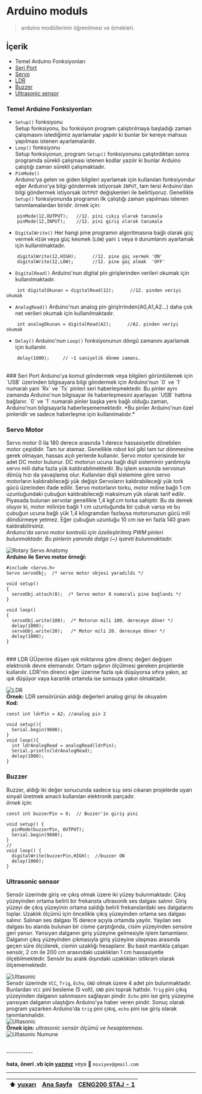 # Arduino moduls
> arduino modüllerinin öğrenilmesi ve örnekleri.

## İçerik
- Temel Arduino Fonksiyonları
- [Seri Port](https://github.com/mahammad/CENG200_STAJ1/blob/master/arduino-exp/t_models.md#seri-port)
- [Servo](https://github.com/mahammad/CENG200_STAJ1/blob/master/arduino-exp/t_models.md#servo-motor)
- [LDR](https://github.com/mahammad/CENG200_STAJ1/blob/master/arduino-exp/t_models.md#ldr)
- [Buzzer](https://github.com/mahammad/CENG200_STAJ1/blob/master/arduino-exp/t_models.md#buzzer)
- [Ultrasonic sensor](https://github.com/mahammad/CENG200_STAJ1/blob/master/arduino-exp/t_models.md#ultrasonic-sensor)

### Temel Arduino Fonksiyonları

 - `Setup()` fonksiyonu <br>
    Setup fonksiyonu, bu fonksiyon program çalıştırılmaya başladığı zaman çalışmasını istediğimiz ayarlamalar yapılır ki bunlar bir kereye mahsus yapılması istenen ayarlamalardır. <br>
 - `Loop()` fonksiyonu <br> 
    Setup fonksiyonun, program `Setup()` fonksiyonunu çalıştırdıktan sonra programda sürekli çalışması istenen kodlar yazılır ki bunlar Arduino çalıştığı zaman sürekli çalışmaktadır.
 - `PinMode()` <br>
    Arduino'ya gelen ve giden bilgileri ayarlamak için kullanılan fonksiyondur eğer Arduino'ya bilgi göndermek istiyorsak `INPUT`, tam tersi Arduino'dan bilgi göndermek istiyorsak `OUTPUT`  değişkenleri ile belirtiyoruz. Genellikle `Setup()` fonksiyonunda programın ilk çalıştığı zaman yapılması istenen tanımlamalardan biridir. 
      örnek için: <br>
```Arduino
    pinMode(12,OUTPUT);   //12. pini cıkış olarak tanımala 
    pinMode(12,INPUT);    //12. pini giriş olarak tanımala 
```
 - `DigitalWrite()`
    Her hangi pine programın algoritmasına bağlı olarak güç vermek `HIGH` veya güç kesmek (`LOW`) yani `1` veya `0` durumlarını ayarlamak için kullanılmaktadır. 
```Arduino
    digitalWrite(12,HIGH);      //12. pine güç vermek 'ON'
    digitalWrite(12,LOW);       //12. pine güç almak  'OFF'
```
 - `DigitalRead()`
    Arduino'nun digital pin girişlerinden verileri okumak için kullanılmaktadır.
```Arduino
    int digitalOkunan = digitalRead(12);      //12. pinden veriyi okumak
``` 
 - `AnalogRead()`
    Arduino'nun analog pin girişlrrinden(A0,A1,A2...) daha çok net verileri okumak için kullanılmaktadır.
```Arduino
    int analogOkunan = digitalRead(A2);      //A2. pinden veriyi okumak
``` 
 - `Delay()`
    Arduino'nun `Loop()` fonksiyonunun döngü zamanını ayarlamak için kullanılır.
```Arduino
    delay(1000);     // ~1 saniyelik dönme zamanı.
```
 
<br>
### Seri Port
Arduino'ya komut göndermek veya bilgileri görüntülemek için `USB` üzerinden bilgisayara bilgi göndermek için Arduino'nun `0` ve `1` numaralı yani `Rx` ve `Tx` pinleri seri haberleşmektedir. Bu pinler aynı zamanda Arduino'nun bilgisayar ile haberleşmesini ayarlayan `USB` hattına bağlanır. `0` ve `1` numaralı pinler başka yere bağlı olduğu zaman, Arduino'nun bilgisayarla haberleşememektedir. *Bu pinler Arduino'nun özel pinleridir ve sadece haberleşme için kullanılmalıdır.*

### Servo Motor
Servo motor 0 ila 180 derece arasında 1 derece hassasiyetle dönebilen motor çeşididir. Tam tur atamaz. Genellikle robot kol gibi tam tur dönmesine gerek olmayan, hassas açılı yerlerde kullanılır. Servo motor içerisinde bir adet DC motor bulunur. DC motorun ucuna bağlı dişli sisteminin yardımıyla servo mili daha fazla yük kaldırabilmektedir. Bu işlem sırasında servonun dönüş hızı da yavaşlamış olur. Kullanılan dişli sistemine göre servo motorların kaldırabileceği yük değişir.Servoların kaldırabileceği yük tork gücü üzerinden ifade edilir. Servo motorların torku, motor miline bağlı 1 cm uzunluğundaki çubuğun kaldırabileceği maksimum yük olarak tarif edilir. Piyasada bulunan servolar genellikle 1,4 kgf.cm torka sahiptir. Bu da demek oluyor ki, motor milinize bağlı 1 cm uzunluğunda bir çubuk varsa ve bu çubuğun ucuna bağlı yük 1,4 kilogramdan fazlaysa motorunuzun gücü mili döndürmeye yetmez. Eğer çubuğun uzunluğu 10 cm ise en fazla 140 gram kaldırabilirsiniz.
<br>
*Arduino’da servo motor kontrolü için özelleştirilmiş PWM pinleri bulunmaktadır. Bu pinlerin yanında dalga (~) işareti bulunmaktadır.* <br>

![Rotary Servo Anatomy](/arduino-exp/img/servo.png ) 
<br>
**Arduino ile Servo motor örneği:**
```Arduino
#include <Servo.h>  
Servo servoObj;  /* servo motor objesi yaradıldı */

void setup()
{
  servoObj.attach(8);  /* Servo motor 8 numaralı pine bağlandı */
}
 
void loop()
{
  servoObj.write(100);  /* Motorun mili 100. dereceye döner */
  delay(1000);
  servoObj.write(20);   /* Motor mili 20. dereceye döner */
  delay(1000);
}
```
<br>
### LDR
 ÜÜzerine düşen ışık miktarına göre direnç değeri değişen elektronik devre elemanıdır. Ortam ışığının ölçülmesi gereken projelerde kullanılır. LDR'nin direnci eğer üzerine fazla ışık düşüyorsa sıfıra yakın, az ışık düşüyor vaya karanlık ortamda ise sonsuza yakın olmaktadır.

![LDR](/arduino-exp/img/ldr.jpg ) 
<br>
**Örnek:** LDR sensörünün aldığı değerleri analog girişi ile okuyalım<br> **Kod:**

```Arduino
const int ldrPin = A2; //analog pin 2

void setup(){
  Serial.begin(9600);
}
void loop(){
  int ldrAnalogRead = analogRead(ldrPin);
  Serial.println(ldrAnalogRead);
  delay(1000);
}
```
### Buzzer
Buzzer, aldığı iki değer sonucunda sadece `bip` sesi cıkaran projelerde uyarı sinyali üretmek amaclı kullanılan elektronik parçadır. <br> *örnek için:* 
```Arduino
const int buzzerPin = 8;  // Buzzer'in giriş pini

void setup() {
  pinMode(buzzerPin, OUTPUT);
  Serial.begin(9600); 
}
//
void loop() {
  digitalWrite(buzzerPin,HIGH);  //buzzer ON
  delay(1000);
}
```

### Ultrasonic sensor
Sensör üzerinde giriş ve çıkış olmak üzere iki yüzey bulunmaktadır. Çıkış yüzeyinden ortama belirli bir frekansta ultrasonik ses dalgası salınır. Giriş yüzeyi de çıkış yüzeyinin ortama saldığı belirli frekanslardaki ses dalgalarını toplar. Uzaklık ölçümü için öncelikle çıkış yüzeyinden ortama ses dalgası salınır. Salınan ses dalgası 15 derece açıyla ortamda yayılır. Yayılan ses dalgası bu alanda bulunan bir cisme çarptığında, cisim yüzeyinden sensöre geri yansır. Yansıyan dalganın giriş yüzeyine gelmesiyle işlem tamamlanır. Dalganın çıkış yüzeyinden çıkmasıyla giriş yüzeyine ulaşması arasında geçen süre ölçülerek, cismin uzaklığı hesaplanır. Bu basit mantıkla çalışan sensör, 2 cm ile 200 cm arasındaki uzaklıkları 1 cm hassasiyetle ölçebilmektedir. Sensör bu aralık dışındaki uzaklıkları istikrarlı olarak ölçememektedir. <br>

![Ultasonic](/arduino-exp/img/ultrasonic.png) <br> 
Sensör üzerinde `VCC`, `Trig`, `Echo`, `GND` olmak üzere 4 adet pin bulunmaktadır. Bunlardan `VCC` pini besleme (5 volt), `GND` pini toprak hattıdır. `Trig` pini çıkış yüzeyinden dalganın salınmasını sağlayan pindir. `Echo` pini ise giriş yüzeyine yansıyan dalganın ulaştığını Arduino'ya haber veren pindir. Sonuç olarak program yazarken Arduino'da `trig` pini çıkış, `echo` pini ise giriş olarak tanımlanmalıdır. <br>
![Ultasonic](/arduino-exp/img/ultrasonic1.png) <br>
**Örnek için:** *ultrasonic sensör ölçümü ve hesaplanması.* <br>
![Ultasonic Numune](/arduino-exp/img/Ultrasonic-Sensor-Equasions.png ) <br>


<br>
-----------

**hata, öneri .vb için [yazınız](https://github.com/mahammad/CENG200_STAJ1/issues/new)** veya :email: `msxiyev@gmail.com`

---------------------------
 :arrow_up: [yuxarı](https://github.com/mahammad/CENG200_STAJ1/blob/master/arduino-exp/t_models.md#arduino-moduls)| [Ana Sayfa](https://github.com/mahammad/CENG200_STAJ1/blob/master/rm/tr.md#azerkosmos-staj-program%C4%B1-g%C3%B6revleri) |[CENG200 STAJ - 1](https://github.com/mahammad/CENG200_STAJ1#ceng200-staj---1)       
 ---|----|----
